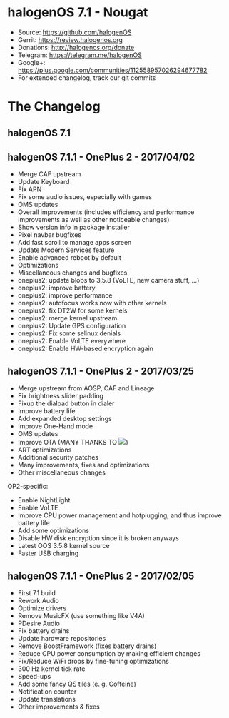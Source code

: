 # halogenOS 7.1 - Nougat

- Source: https://github.com/halogenOS
- Gerrit: https://review.halogenos.org
- Donations: http://halogenos.org/donate
- Telegram: https://telegram.me/halogenOS
- Google+: https://plus.google.com/communities/112558957026294677782
- For extended changelog, track our git commits

# The Changelog

## halogenOS 7.1

## halogenOS 7.1.1 - OnePlus 2 - 2017/04/02

- Merge CAF upstream
- Update Keyboard
- Fix APN
- Fix some audio issues, especially with games
- OMS updates
- Overall improvements (includes efficiency and performance improvements as well as other noticeable changes)
- Show version info in package installer
- Pixel navbar bugfixes
- Add fast scroll to manage apps screen
- Update Modern Services feature
- Enable advanced reboot by default
- Optimizations
- Miscellaneous changes and bugfixes
- oneplus2: update blobs to 3.5.8 (VoLTE, new camera stuff, ...)
- oneplus2: improve battery
- oneplus2: improve performance
- oneplus2: autofocus works now with other kernels
- oneplus2: fix DT2W for some kernels
- oneplus2: merge kernel upstream
- oneplus2: Update GPS configuration
- oneplus2: Fix some selinux denials
- oneplus2: Enable VoLTE everywhere
- oneplus2: Enable HW-based encryption again

## halogenOS 7.1.1 - OnePlus 2 - 2017/03/25

- Merge upstream from AOSP, CAF and Lineage
- Fix brightness slider padding
- Fixup the dialpad button in dialer
- Improve battery life
- Add expanded desktop settings
- Improve One-Hand mode
- OMS updates
- Improve OTA (MANY THANKS TO <img src="https://halogenos.org/upload/harsh_shandilya_gold.svg?4">)
- ART optimizations
- Additional security patches
- Many improvements, fixes and optimizations
- Other miscellaneous changes

OP2-specific:
- Enable NightLight
- Enable VoLTE
- Improve CPU power management and hotplugging, and thus improve battery life
- Add some optimizations
- Disable HW disk encryption since it is broken anyways
- Latest OOS 3.5.8 kernel source
- Faster USB charging

## halogenOS 7.1.1 - OnePlus 2 - 2017/02/05

- First 7.1 build
- Rework Audio
- Optimize drivers
- Remove MusicFX (use something like V4A)
- PDesire Audio
- Fix battery drains
- Update hardware repositories
- Remove BoostFramework (fixes battery drains)
- Reduce CPU power consumption by making efficient changes
- Fix/Reduce WiFi drops by fine-tuning optimizations
- 300 Hz kernel tick rate
- Speed-ups
- Add some fancy QS tiles (e. g. Coffeine)
- Notification counter
- Update translations
- Other improvements & fixes
